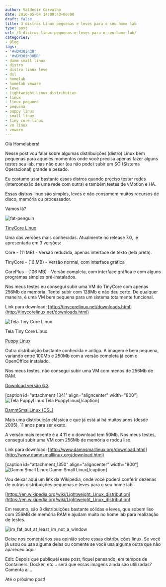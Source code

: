 ```yaml
---
author: Valdecir Carvalho
date: 2016-05-04 14:00:43+00:00
draft: false
title: 3 distros Linux pequenas e leves para o seu home lab
type: post
url: /3-distros-linux-pequenas-e-leves-para-o-seu-home-lab/
categories:
- Blog
tags:
- '#vDM30in30'
- '#vDM30in30BR'
- damm small linux
- distro
- distro linux leve
- dsl
- homelab
- homelab vmware
- leve
- Lightweight Linux distribution
- linux
- linux pequeno
- pequena
- puppy linux
- small linux
- tiny core linux
- vm linux
- vmware
---
```


Olá Homelabers!

Nesse post vou falar sobre algumas distribuições (distro) Linux bem pequenas para aqueles momentos onde você precisa apenas fazer alguns testes seu lab, mas não quer (ou não pode) subir um SO (Sistema Operacional) grande e pesado.

Eu costumo usar bastante essas distros quando preciso testar redes (interconexão de uma rede com outra) e também testes de vMotion e HA.

Essas distros linux são simples, leves e não consomem muitos recursos de disco, memória ou processador.

Vamos lá?

![fat-penguin](/imagens/2016/05/fat-penguin-e1462411923638.png)


<!-- more -->

[TinyCore Linux](http://tinycorelinux.net/intro.html)

Uma das versões mais conhecidas. Atualmente no release 7.0,  é apresentada em 3 versões:

Core - (11 MB) - Versão reduzida, apenas interface de texto (tela preta).

TinyCore - (16 MB) - Versão normal, com interface gráfica

CorePlus - (106 MB) - Versão completa, com interface gráfica e com alguns programas simples pré-instalados.

Nos meus testes eu consegui subir uma VM do TinyCore com apenas 256Mb de memória. Tentei subir com 128Mb e não deu certo. De qualquer maneira, é uma VM bem pequena para um sistema totalmente funcional.

Link para download: [http://tinycorelinux.net/downloads.html](http://tinycorelinux.net/downloads.html)

![Tela Tiny Core Linux](/imagens/2016/04/tiny-core-linux.png)


Tela Tiny Core Linux

[Puppy Linux](http://puppylinux.org/)

Outra distribuição bastante conhecida e antiga. A imagem é bem pequena, variando entre 100Mb e 250Mb com a versão completa já com o OpenOffice instalado.

Nos meus testes, não consegui subir uma VM com menos de 256Mb de RAM.

[Download versão 6.3](ftp://ftp.vcu.edu/pub/gnu_linux/puppylinux/puppy-slacko-6.3.0/64/slacko64-6.3.0.iso)

[caption id="attachment_1341" align="aligncenter" width="800"]![Tela PuppyLinux](/imagens/2016/05/PuppyLinux-ScreenShot.png)
Tela PuppyLinux[/caption]

[DammSmallLinux (DSL)](http://www.damnsmalllinux.org/)

Mais uma distribuição clássica e que já está ai há muitos anos (desde 2005), 11 anos para ser exato.

A versão mais recente é a 4.11 e o download tem 50Mb. Nos meus testes, consegui subir uma VM com 256Mb de memória e rodou liso.

Link para download: [http://www.damnsmalllinux.org/download.html](http://www.damnsmalllinux.org/download.html)

[caption id="attachment_1350" align="aligncenter" width="800"]![Damm Small Linux](/imagens/2016/05/dsl-4.2.x.jpg)
Damm Small Linux[/caption]

Vou deixar aqui um link da Wikipedia, onde você poderá conferir dezenas de outras distribuições pequenas e leves para o seu home lab.

[https://en.wikipedia.org/wiki/Lightweight_Linux_distribution](https://en.wikipedia.org/wiki/Lightweight_Linux_distribution)

Em resumo, são 3 distribuições bastante sólidas e leves, que sobem liso com 256MB de memória RAM e ajudam muito no home lab para realização de testes.

![im_fat_but_at_least_im_not_a_window](/imagens/2016/05/im_fat_but_at_least_im_not_a_window.jpg)


Deixe nos comentários sua opinião sobre essas distribuições linux. Se você já usou ou usa alguma delas ou comente se você usa alguma outra que não apareceu aqui!

Edit: Depois que publiquei esse post, fiquei pensando, em tempos de Containers, Docker, etc... será que essas imagens ainda são utilizadas? Comenta ai...

Até o próximo post!
